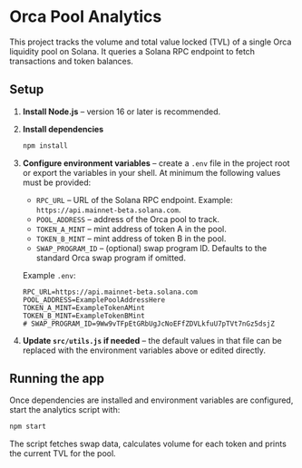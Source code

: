 # Orca Pool Analytics

This project tracks the volume and total value locked (TVL) of a single Orca
liquidity pool on Solana. It queries a Solana RPC endpoint to fetch
transactions and token balances.

## Setup

1. **Install Node.js** – version 16 or later is recommended.
2. **Install dependencies**
   ```bash
   npm install
   ```
3. **Configure environment variables** – create a `.env` file in the project
   root or export the variables in your shell. At minimum the following values
   must be provided:

   - `RPC_URL` – URL of the Solana RPC endpoint. Example:
     `https://api.mainnet-beta.solana.com`.
   - `POOL_ADDRESS` – address of the Orca pool to track.
   - `TOKEN_A_MINT` – mint address of token A in the pool.
   - `TOKEN_B_MINT` – mint address of token B in the pool.
   - `SWAP_PROGRAM_ID` – (optional) swap program ID. Defaults to the standard
     Orca swap program if omitted.

   Example `.env`:
   ```dotenv
   RPC_URL=https://api.mainnet-beta.solana.com
   POOL_ADDRESS=ExamplePoolAddressHere
   TOKEN_A_MINT=ExampleTokenAMint
   TOKEN_B_MINT=ExampleTokenBMint
   # SWAP_PROGRAM_ID=9Ww9vTFpEtGRbUgJcNoEFfZDVLkfuU7pTVt7nGz5dsjZ
   ```

4. **Update `src/utils.js` if needed** – the default values in that file can be
   replaced with the environment variables above or edited directly.

## Running the app

Once dependencies are installed and environment variables are configured, start
the analytics script with:

```bash
npm start
```

The script fetches swap data, calculates volume for each token and prints the
current TVL for the pool.
